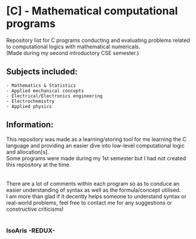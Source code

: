 # [C] - Mathematical computational programs
Repository list for C programs conducting and evaluating problems related to computational logics with mathematical numericals.<br>
(Made during my second introductory CSE semester.)

## Subjects included:
    - Mathematics & Statistics
    - Applied mechanical concepts
    - Electrical/Electronics engineering
    - Electrochemistry
    - Applied physics

<h2> Information: </h2>
This repository was made as a learning/storing tool for me learning the C language and providing an easier dive into low-level computational logic and allocation[s].
<br>Some programs were made during my 1st semester but I had not created this repository at the time.<br><br>
<br>There are a lot of comments within each program so as to conduce an easier understanding of syntax as well as the formula/concept utilised.<br>
I am more than glad if it decently helps someone to understand syntax or real-world problems, feel free to contact me for any suggestions or constructive criticisms!<br><br>

<h3>IsoAris -REDUX-</h3>
